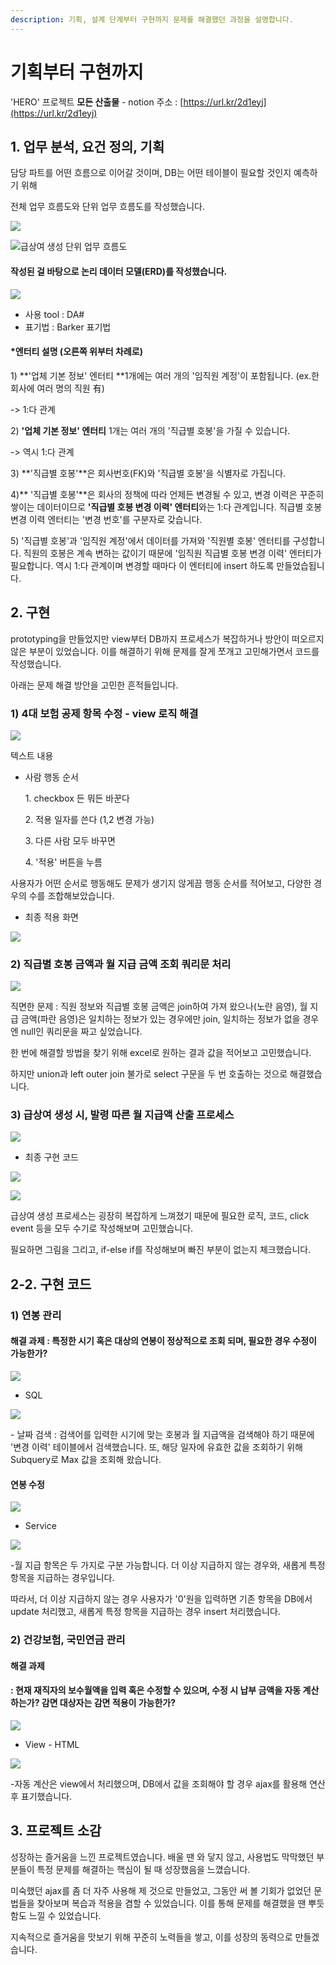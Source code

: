 ```yaml
---
description: 기획, 설계 단계부터 구현까지 문제를 해결했던 과정을 설명합니다.
---
```


# 기획부터 구현까지

'HERO' 프로젝트 **모든 산출물** - notion 주소 : [https://url.kr/2d1eyj](https://url.kr/2d1eyj)

## 1. 업무 분석, 요건 정의, 기획

담당 파트를 어떤 흐름으로 이어갈 것이며, DB는 어떤 테이블이 필요할 것인지 예측하기 위해

전체 업무 흐름도와 단위 업무 흐름도를 작성했습니다.

![](../../.gitbook/assets/final-total.png)

![급상여 생성 단위 업무 흐름도](<../../.gitbook/assets/image (18).png>)

#### 작성된 걸 바탕으로 논리 데이터 모델(ERD)를 작성했습니다.

![](<../../.gitbook/assets/image (39).png>)

* 사용 tool : DA#
* 표기법 : Barker 표기법

#### \*엔터티 설명 (오른쪽 위부터 차례로)

1\) **'업체 기본 정보' 엔터티 **1개에는 여러 개의 '임직원 계정'이 포함됩니다. (ex.한 회사에 여러 명의 직원 有)&#x20;

&#x20;   \-> 1:다 관계

2\) **'업체 기본 정보' 엔터티** 1개는 여러 개의 '직급별 호봉'을 가질 수 있습니다.&#x20;

&#x20;   \-> 역시 1:다 관계

3\) **'직급별 호봉'**은 회사번호(FK)와 '직급별 호봉'을 식별자로 가집니다.

4\)** '직급별 호봉'**은 회사의 정책에 따라 언제든 변경될 수 있고, 변경 이력은 꾸준히 쌓이는 데이터이므로 **'직급별 호봉 변경 이력' 엔터티**와는 1:다 관계입니다. 직급별 호봉 변경 이력 엔터티는 '변경 번호'를 구분자로 갖습니다.

5\) '직급별 호봉'과 '임직원 계정'에서 데이터를 가져와 '직원별 호봉' 엔터티를 구성합니다. 직원의 호봉은 계속 변하는 값이기 때문에 '임직원 직급별 호봉 변경 이력' 엔터티가 필요합니다. 역시 1:다 관계이며 변경할 때마다 이 엔터티에 insert 하도록 만들었습됩니다.

## 2. 구현

prototyping을 만들었지만 view부터 DB까지 프로세스가 복잡하거나 방안이 떠오르지 않은 부분이 있었습니다. 이를 해결하기 위해 문제를 잘게 쪼개고 고민해가면서 코드를 작성했습니다.

아래는 문제 해결 방안을 고민한 흔적들입니다.

### 1) 4대 보험 공제 항목 수정 - view 로직 해결

![](<../../.gitbook/assets/image (13).png>)

텍스트 내용

*   사람 행동 순서&#x20;

    &#x20;1\. checkbox 든 뭐든 바꾼다&#x20;

    &#x20;2\. 적용 일자를 쓴다 (1,2 변경 가능)&#x20;

    &#x20;3\. 다른 사람 모두 바꾸면

    &#x20;4\. '적용' 버튼을 누름

사용자가 어떤 순서로 행동해도 문제가 생기지 않게끔 행동 순서를 적어보고, 다양한 경우의 수를 조합해보았습니다.



* 최종 적용 화면

![](<../../.gitbook/assets/image (30).png>)

### 2) 직급별 호봉 금액과 월 지급 금액 조회 쿼리문 처리

![](<../../.gitbook/assets/image (9).png>)

직면한 문제 : 직원 정보와 직급별 호봉 금액은 join하여 가져 왔으나(노란 음영), 월 지급 금액(파란 음영)은 일치하는 정보가 있는 경우에만 join, 일치하는 정보가 없을 경우엔 null인 쿼리문을 짜고 싶었습니다.

한 번에 해결할 방법을 찾기 위해 excel로 원하는 결과 값을 적어보고 고민했습니다.&#x20;

하지만 union과 left outer join 불가로 select 구문을 두 번 호출하는 것으로 해결했습니다.





### 3) 급상여 생성 시, 발령 따른 월 지급액 산출 프로세스

![](<../../.gitbook/assets/image (11).png>)



* 최종 구현 코드

![](<../../.gitbook/assets/image (4).png>)

![](<../../.gitbook/assets/image (28).png>)

급상여 생성 프로세스는 굉장히 복잡하게 느껴졌기 때문에 필요한 로직, 코드, click event 등을 모두 수기로 작성해보며 고민했습니다.&#x20;

필요하면 그림을 그리고, if-else if를 작성해보며 빠진 부분이 없는지 체크했습니다.

## 2-2. 구현 코드

### 1) 연봉 관리

#### 해결 과제 : 특정한 시기 혹은 대상의 연봉이 정상적으로 조회 되며, 필요한 경우 수정이 가능한가?

![](<../../.gitbook/assets/image (6).png>)

* SQL

![](<../../.gitbook/assets/image (36).png>)

\- 날짜 검색 : 검색어를 입력한 시기에 맞는 호봉과 월 지급액을 검색해야 하기 때문에 '변경 이력' 테이블에서 검색했습니다. 또, 해당 일자에 유효한 값을 조회하기 위해 Subquery로 Max 값을 조회해 왔습니다.



#### 연봉 수정

![](<../../.gitbook/assets/image (38).png>)

* Service

![](<../../.gitbook/assets/image (27).png>)

\-월 지급 항목은 두 가지로 구분 가능합니다. 더 이상 지급하지 않는 경우와, 새롭게 특정 항목을 지급하는 경우입니다.

따라서, 더 이상 지급하지 않는 경우 사용자가 '0'원을 입력하면 기존 항목을 DB에서 update 처리했고, 새롭게 특정 항목을 지급하는 경우 insert 처리했습니다.



### 2) 건강보험, 국민연금 관리

#### 해결 과제&#x20;

#### : 현재 재직자의 보수월액을 입력 혹은 수정할 수 있으며, 수정 시 납부 금액을 자동 계산하는가? 감면 대상자는 감면 적용이 가능한가?

![](<../../.gitbook/assets/image (2).png>)

* View - HTML

![](<../../.gitbook/assets/image (1).png>)

\-자동 계산은 view에서 처리했으며, DB에서 값을 조회해야 할 경우 ajax를 활용해 연산 후 표기했습니다.

## 3. 프로젝트 소감

&#x20;성장하는 즐거움을 느낀 프로젝트였습니다. 배울 땐 와 닿지 않고, 사용법도 막막했던 부분들이 특정 문제를 해결하는 핵심이 될 때 성장했음을 느꼈습니다.

&#x20; 미숙했던 ajax를 좀 더 자주 사용해 제 것으로 만들었고, 그동안 써 볼 기회가 없었던 문법들을 찾아보며 복습과 적용을 겸할 수 있었습니다. 이를 통해 문제를 해결했을 땐 뿌듯함도 느낄 수 있었습니다.

지속적으로 즐거움을 맛보기 위해 꾸준히 노력들을 쌓고, 이를 성장의 동력으로 만들겠습니다.
